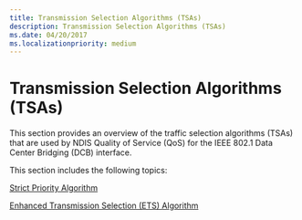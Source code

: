 ```yaml
---
title: Transmission Selection Algorithms (TSAs)
description: Transmission Selection Algorithms (TSAs)
ms.date: 04/20/2017
ms.localizationpriority: medium
---
```


# Transmission Selection Algorithms (TSAs)


This section provides an overview of the traffic selection algorithms (TSAs) that are used by NDIS Quality of Service (QoS) for the IEEE 802.1 Data Center Bridging (DCB) interface.

This section includes the following topics:

[Strict Priority Algorithm](strict-priority-algorithm.md)

[Enhanced Transmission Selection (ETS) Algorithm](enhanced-transmission-selection--ets--algorithm.md)

 

 





